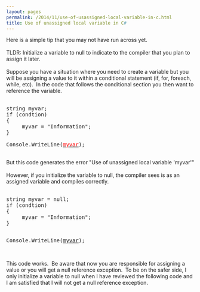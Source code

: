 ```yaml
---
layout: pages
permalink: /2014/11/use-of-usassigned-local-variable-in-c.html
title: Use of unassigned local variable in C#
---
```

Here is a simple tip that you may not have run across yet. <br />
<br />
TLDR: Initialize a variable to null to indicate to the compiler that you plan to assign it later.<br />
<br />
Suppose you have a situation where you need to create a variable but you will be assigning a value to it within a conditional statement (if, for, foreach, while, etc). &nbsp;In the code that follows the conditional section you then want to reference the variable.<br />
<br />
<pre>string myvar;
if (condtion)
{
&nbsp; &nbsp; &nbsp;myvar = "Information";
}

Console.WriteLine(<u><span style="color: red;">myvar</span></u>);
</pre>
<br />
But this code generates the error "Use of unassigned local variable 'myvar'"<br />
<br />
However, if you initialize the variable to null, the compiler sees is as an assigned variable and compiles correctly.<br />
<br />
<pre>string myvar = null;
if (condtion)
{
&nbsp; &nbsp; &nbsp;myvar = "Information";
}

Console.WriteLine(<u>myvar</u>);
</pre>
<br />
This code works. &nbsp;Be aware that now you are responsible for assigning a value or you will get a null reference exception. &nbsp;To be on the safer side, I only initialize a variable to null when I have reviewed the following code and I am satisfied that I will not get a null reference exception.<br />
